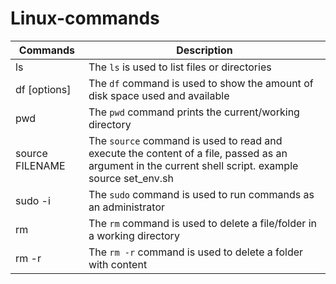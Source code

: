 # Linux-commands
| Commands | Description |
| -------- | ----------- |
|    ls    | The `ls` is used to list files or directories |
|    df [options]    | The `df` command is used to show the amount of disk space used and available |
|    pwd   | The `pwd` command prints the current/working directory |
|    source FILENAME | The `source` command is used to read and execute the content of a file, passed as an argument in the current shell script. example source set_env.sh |
| sudo -i | The `sudo` command is used to run commands as an administrator |
| rm | The `rm` command is used to delete a file/folder in a working directory |
| rm -r <NAME-OF-FOLDER> | The `rm -r` command is used to delete a folder with content |
